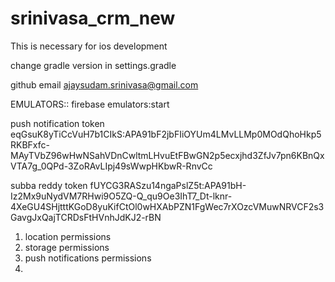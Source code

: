 # srinivasa_crm_new

<!-- platform :ios, '14.0' -->
This is necessary  for ios development


change gradle version in settings.gradle



github email
ajaysudam.srinivasa@gmail.com




EMULATORS::
firebase emulators:start


push notification token
eqGsuK8yTiCcVuH7b1CIkS:APA91bF2jbFIiOYUm4LMvLLMp0MOdQhoHkp5RKBFxfc-MAyTVbZ96wHwNSahVDnCwltmLHvuEtFBwGN2p5ecxjhd3ZfJv7pn6KBnQxVTA7g_0QPd-3ZoRAvLIpj49sWwpHKbwR-RnvCc

subba reddy token
fUYCG3RASzu14ngaPslZ5t:APA91bH-Iz2Mx9uNydVM7RHwi9O5ZQ-Q_qu9Oe3IhT7_Dt-lknr-4XeGU4SHjtttKGoD8yuKifCtOl0wHXAbPZN1FgWec7rXOzcVMuwNRVCF2s3GavgJxQajTCRDsFtHVnhJdKJ2-rBN


<!-- TOTAL PERSMISSION IN APP -->

1. location permissions
2. storage permissions
3. push notifications permissions
4. 